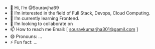 - 👋 Hi, I’m @Souravjha69
- 👀 I’m interested in the field of Full Stack, Devops, Cloud Computing.
- 🌱 I’m currently learning Frontend.
- 💞️ I’m looking to collaborate on 
- 📫 How to reach me Email: [ souravkumarjha301@gamil.com ]
- 😄 Pronouns: ...
- ⚡ Fun fact: ...

<!---
Souravjha69/Souravjha69 is a ✨ special ✨ repository because its `README.md` (this file) appears on your GitHub profile.
You can click the Preview link to take a look at your changes.
--->
